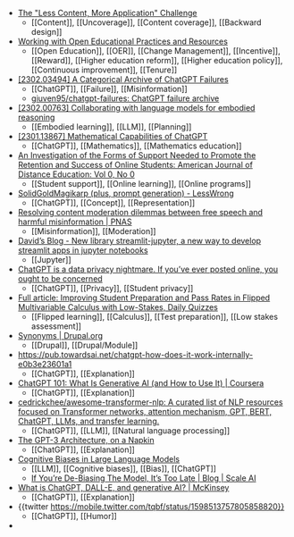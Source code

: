 - [The "Less Content, More Application" Challenge](https://www.linkedin.com/pulse/less-content-more-application-challenge-inara-scott)
	- [[Content]], [[Uncoverage]], [[Content coverage]], [[Backward design]]
- [Working with Open Educational Practices and Resources](https://www.versnellingsplan.nl/en/erkennen-en-waarderen-werken-met-open-educational-practices-en-resources/)
	- [[Open Education]], [[OER]], [[Change Management]], [[Incentive]], [[Reward]], [[Higher education reform]], [[Higher education policy]], [[Continuous improvement]], [[Tenure]]
- [[2302.03494] A Categorical Archive of ChatGPT Failures](https://arxiv.org/abs/2302.03494)
	- [[ChatGPT]], [[Failure]], [[Misinformation]]
	- [giuven95/chatgpt-failures: ChatGPT failure archive](https://github.com/giuven95/chatgpt-failures)
- [[2302.00763] Collaborating with language models for embodied reasoning](https://arxiv.org/abs/2302.00763)
	- [[Embodied learning]], [[LLM]], [[Planning]]
- [[2301.13867] Mathematical Capabilities of ChatGPT](https://arxiv.org/abs/2301.13867)
	- [[ChatGPT]], [[Mathematics]], [[Mathematics education]]
- [An Investigation of the Forms of Support Needed to Promote the Retention and Success of Online Students: American Journal of Distance Education: Vol 0, No 0](https://www.tandfonline.com/doi/abs/10.1080/08923647.2022.2061235?journalCode=hajd20)
	- [[Student support]], [[Online learning]], [[Online programs]]
- [SolidGoldMagikarp (plus, prompt generation) - LessWrong](https://www.lesswrong.com/posts/aPeJE8bSo6rAFoLqg/solidgoldmagikarp-plus-prompt-generation)
	- [[ChatGPT]], [[Concept]], [[Representation]]
- [Resolving content moderation dilemmas between free speech and harmful misinformation | PNAS](https://www.pnas.org/doi/10.1073/pnas.2210666120)
	- [[Misinformation]], [[Moderation]]
- [David’s Blog - New library streamlit-jupyter, a new way to develop streamlit apps in jupyter notebooks](https://ddobrinskiy.quarto.pub/blog/posts/2023/02/nbdev_streamlit_jupyter/streamlit-jupyter-new-library.html)
	- [[Jupyter]]
- [ChatGPT is a data privacy nightmare. If you’ve ever posted online, you ought to be concerned](https://theconversation.com/chatgpt-is-a-data-privacy-nightmare-if-youve-ever-posted-online-you-ought-to-be-concerned-199283)
	- [[ChatGPT]], [[Privacy]], [[Student privacy]]
- [Full article: Improving Student Preparation and Pass Rates in Flipped Multivariable Calculus with Low-Stakes, Daily Quizzes](https://www.tandfonline.com/doi/full/10.1080/10511970.2022.2163329)
	- [[Flipped learning]], [[Calculus]], [[Test preparation]], [[Low stakes assessment]]
- [Synonyms | Drupal.org](https://www.drupal.org/project/synonyms)
	- [[Drupal]], [[Drupal/Module]]
- https://pub.towardsai.net/chatgpt-how-does-it-work-internally-e0b3e23601a1
	- [[ChatGPT]], [[Explanation]]
- [ChatGPT 101: What Is Generative AI (and How to Use It) | Coursera](https://www.coursera.org/articles/chatgpt)
	- [[ChatGPT]], [[Explanation]]
- [cedrickchee/awesome-transformer-nlp: A curated list of NLP resources focused on Transformer networks, attention mechanism, GPT, BERT, ChatGPT, LLMs, and transfer learning.](https://github.com/cedrickchee/awesome-transformer-nlp)
	- [[ChatGPT]], [[LLM]], [[Natural language processing]]
- [The GPT-3 Architecture, on a Napkin](https://dugas.ch/artificial_curiosity/GPT_architecture.html)
	- [[ChatGPT]], [[Explanation]]
- [Cognitive Biases in Large Language Models](https://universalprior.substack.com/p/cognitive-biases-in-large-language)
	- [[LLM]], [[Cognitive biases]], [[Bias]], [[ChatGPT]]
	- [If You’re De-Biasing The Model, It’s Too Late | Blog | Scale AI](https://scale.com/blog/if-youre-de-biasing-the-model-its-too-late)
- [What is ChatGPT, DALL-E, and generative AI? | McKinsey](https://www.mckinsey.com/featured-insights/mckinsey-explainers/what-is-generative-ai)
	- [[ChatGPT]], [[Explanation]]
- {{twitter https://mobile.twitter.com/tqbf/status/1598513757805858820}}
	- [[ChatGPT]], [[Humor]]
-